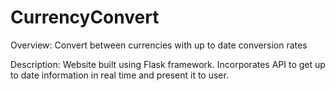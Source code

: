 # CurrencyConvert

Overview: Convert between currencies with up to date conversion rates

Description: Website built using Flask framework. Incorporates API to get up to date information in real time and present it to user. 
